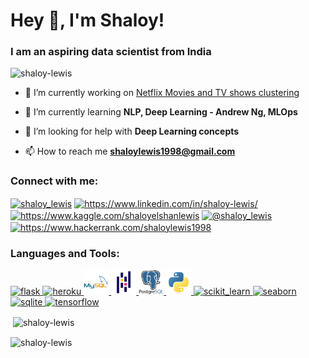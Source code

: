 <h1 align="left">Hey 👋, I'm Shaloy!</h1>
<h3 align="left">I am an aspiring data scientist from India </h3>

<p align="left"> <img src="https://komarev.com/ghpvc/?username=shaloy-lewis&label=Profile%20views&color=ff4242&style=flat" alt="shaloy-lewis" /> </p>

- 🔭 I’m currently working on [Netflix Movies and TV shows clustering](https://github.com/shaloy-lewis/Netflix_movies_and_tv_shows_clustering)

- 🌱 I’m currently learning **NLP, Deep Learning - Andrew Ng, MLOps**

- 🤝 I’m looking for help with **Deep Learning concepts**

- 📫 How to reach me **shaloylewis1998@gmail.com**

<h3 align="left">Connect with me:</h3>
<p align="left">
<a href="https://twitter.com/shaloy_lewis" target="blank"><img align="center" src="https://raw.githubusercontent.com/rahuldkjain/github-profile-readme-generator/master/src/images/icons/Social/twitter.svg" alt="shaloy_lewis" height="30" width="40" /></a>
<a href="https://linkedin.com/in/shaloy-lewis/" target="blank"><img align="center" src="https://raw.githubusercontent.com/rahuldkjain/github-profile-readme-generator/master/src/images/icons/Social/linked-in-alt.svg" alt="https://www.linkedin.com/in/shaloy-lewis/" height="30" width="40" /></a>
<a href="https://kaggle.com/shaloyelshanlewis" target="blank"><img align="center" src="https://raw.githubusercontent.com/rahuldkjain/github-profile-readme-generator/master/src/images/icons/Social/kaggle.svg" alt="https://www.kaggle.com/shaloyelshanlewis" height="30" width="40" /></a>
<a href="https://medium.com/@shaloy_lewis" target="blank"><img align="center" src="https://raw.githubusercontent.com/rahuldkjain/github-profile-readme-generator/master/src/images/icons/Social/medium.svg" alt="@shaloy_lewis" height="30" width="40" /></a>
<a href="https://www.hackerrank.com/shaloylewis" target="blank"><img align="center" src="https://raw.githubusercontent.com/rahuldkjain/github-profile-readme-generator/master/src/images/icons/Social/hackerrank.svg" alt="https://www.hackerrank.com/shaloylewis1998" height="30" width="40" /></a>
</p>

<h3 align="left">Languages and Tools:</h3>
<p align="left"> <a href="https://flask.palletsprojects.com/" target="_blank" rel="noreferrer"> <img src="https://www.vectorlogo.zone/logos/pocoo_flask/pocoo_flask-icon.svg" alt="flask" width="40" height="40"/> </a> <a href="https://heroku.com" target="_blank" rel="noreferrer"> <img src="https://www.vectorlogo.zone/logos/heroku/heroku-icon.svg" alt="heroku" width="40" height="40"/> </a> <a href="https://www.mysql.com/" target="_blank" rel="noreferrer"> <img src="https://raw.githubusercontent.com/devicons/devicon/master/icons/mysql/mysql-original-wordmark.svg" alt="mysql" width="40" height="40"/> </a> <a href="https://pandas.pydata.org/" target="_blank" rel="noreferrer"> <img src="https://raw.githubusercontent.com/devicons/devicon/2ae2a900d2f041da66e950e4d48052658d850630/icons/pandas/pandas-original.svg" alt="pandas" width="40" height="40"/> </a> <a href="https://www.postgresql.org" target="_blank" rel="noreferrer"> <img src="https://raw.githubusercontent.com/devicons/devicon/master/icons/postgresql/postgresql-original-wordmark.svg" alt="postgresql" width="40" height="40"/> </a> <a href="https://www.python.org" target="_blank" rel="noreferrer"> <img src="https://raw.githubusercontent.com/devicons/devicon/master/icons/python/python-original.svg" alt="python" width="40" height="40"/> </a> <a href="https://scikit-learn.org/" target="_blank" rel="noreferrer"> <img src="https://upload.wikimedia.org/wikipedia/commons/0/05/Scikit_learn_logo_small.svg" alt="scikit_learn" width="40" height="40"/> </a> <a href="https://seaborn.pydata.org/" target="_blank" rel="noreferrer"> <img src="https://seaborn.pydata.org/_images/logo-mark-lightbg.svg" alt="seaborn" width="40" height="40"/> </a> <a href="https://www.sqlite.org/" target="_blank" rel="noreferrer"> <img src="https://www.vectorlogo.zone/logos/sqlite/sqlite-icon.svg" alt="sqlite" width="40" height="40"/> </a> <a href="https://www.tensorflow.org" target="_blank" rel="noreferrer"> <img src="https://www.vectorlogo.zone/logos/tensorflow/tensorflow-icon.svg" alt="tensorflow" width="40" height="40"/> </a> </p>

<p>&nbsp;<img align="center" src="https://github-readme-stats.vercel.app/api?username=shaloy-lewis&show_icons=true&theme=dracula&locale=en" alt="shaloy-lewis" /></p>

<p><img align="center" src="https://github-readme-streak-stats.herokuapp.com/?user=shaloy-lewis&theme=highcontrast" alt="shaloy-lewis" /></p>
